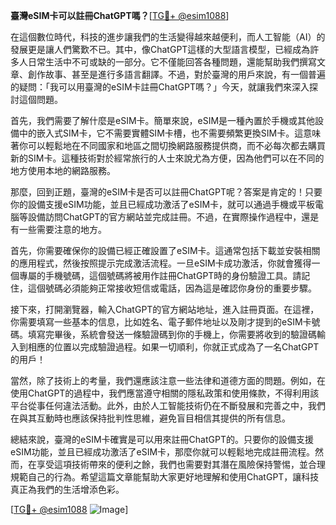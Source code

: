 **臺灣eSIM卡可以註冊ChatGPT嗎？**[[TG💪+ @esim1088](https://t.me/s/esim1088)]

在這個數位時代，科技的進步讓我們的生活變得越來越便利，而人工智能（AI）的發展更是讓人們驚歎不已。其中，像ChatGPT這樣的大型語言模型，已經成為許多人日常生活中不可或缺的一部分。它不僅能回答各種問題，還能幫助我們撰寫文章、創作故事、甚至是進行多語言翻譯。不過，對於臺灣的用戶來說，有一個普遍的疑問：「我可以用臺灣的eSIM卡註冊ChatGPT嗎？」今天，就讓我們來深入探討這個問題。

首先，我們需要了解什麼是eSIM卡。簡單來說，eSIM是一種內置於手機或其他設備中的嵌入式SIM卡，它不需要實體SIM卡槽，也不需要頻繁更換SIM卡。這意味著你可以輕鬆地在不同國家和地區之間切換網路服務提供商，而不必每次都去購買新的SIM卡。這種技術對於經常旅行的人士來說尤為方便，因為他們可以在不同的地方使用本地的網路服務。

那麼，回到正題，臺灣的eSIM卡是否可以註冊ChatGPT呢？答案是肯定的！只要你的設備支援eSIM功能，並且已經成功激活了eSIM卡，就可以通過手機或平板電腦等設備訪問ChatGPT的官方網站並完成註冊。不過，在實際操作過程中，還是有一些需要注意的地方。

首先，你需要確保你的設備已經正確設置了eSIM卡。這通常包括下載並安裝相關的應用程式，然後按照提示完成激活流程。一旦eSIM卡成功激活，你就會獲得一個專屬的手機號碼，這個號碼將被用作註冊ChatGPT時的身份驗證工具。請記住，這個號碼必須能夠正常接收短信或電話，因為這是確認你身份的重要步驟。

接下來，打開瀏覽器，輸入ChatGPT的官方網站地址，進入註冊頁面。在這裡，你需要填寫一些基本的信息，比如姓名、電子郵件地址以及剛才提到的eSIM卡號碼。填寫完畢後，系統會發送一條驗證碼到你的手機上，你需要將收到的驗證碼輸入到相應的位置以完成驗證過程。如果一切順利，你就正式成為了一名ChatGPT的用戶！

當然，除了技術上的考量，我們還應該注意一些法律和道德方面的問題。例如，在使用ChatGPT的過程中，我們應當遵守相關的隱私政策和使用條款，不得利用該平台從事任何違法活動。此外，由於人工智能技術仍在不斷發展和完善之中，我們在與其互動時也應該保持批判性思維，避免盲目相信其提供的所有信息。

總結來說，臺灣的eSIM卡確實是可以用來註冊ChatGPT的。只要你的設備支援eSIM功能，並且已經成功激活了eSIM卡，那麼你就可以輕鬆地完成註冊流程。然而，在享受這項技術帶來的便利之餘，我們也需要對其潛在風險保持警惕，並合理規範自己的行為。希望這篇文章能幫助大家更好地理解和使用ChatGPT，讓科技真正為我們的生活增添色彩。

[[TG💪+ @esim1088](https://t.me/s/esim1088) ![Image](https://i.postimg.cc/4NQfJmqS/Snipaste-2025-05-13-00-14-12.png)]